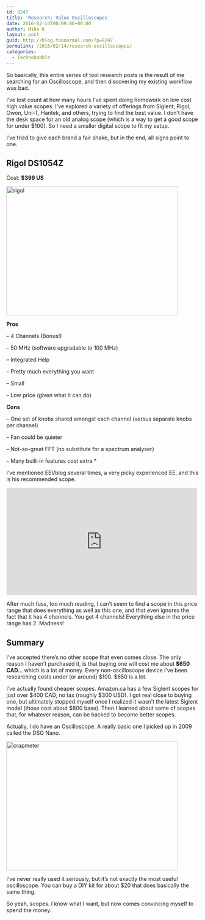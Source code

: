 ```yaml
---
id: 8247
title: 'Research: Value Oscilloscopes'
date: 2016-02-14T00:09:06+00:00
author: Mike K
layout: post
guid: http://blog.toonormal.com/?p=8247
permalink: /2016/02/14/research-oscilloscopes/
categories:
  - Technobabble
---
```

So basically, this entire series of tool research posts is the result of me searching for an Oscilloscope, and then discovering my existing workflow was bad. 

I&#8217;ve lost count at how many hours I&#8217;ve spent doing homework on low cost high value scopes. I&#8217;ve explored a variety of offerings from Siglent, Rigol, Owon, Uni-T, Hantek, and others, trying to find the best value. I don&#8217;t have the desk space for an old analog scope (which is a way to get a good scope for under $100). So I need a smaller digital scope to fit my setup.

I&#8217;ve tried to give each brand a fair shake, but in the end, all signs point to one.

## Rigol DS1054Z

Cost: **$399 US**

<a href="http://blog.toonormal.com/wp-content/uploads/2016/02/rigol.jpg" rel="attachment wp-att-8248"><img src="http://blog.toonormal.com/wp-content/uploads/2016/02/rigol-450x338.jpg" alt="rigol" width="450" height="338" class="aligncenter size-medium wp-image-8248" srcset="http://blog.toonormal.com/wp-content/uploads/2016/02/rigol-450x338.jpg 450w, http://blog.toonormal.com/wp-content/uploads/2016/02/rigol-640x480.jpg 640w, http://blog.toonormal.com/wp-content/uploads/2016/02/rigol.jpg 970w" sizes="(max-width: 450px) 100vw, 450px" /></a>

**Pros**
  
&#8211; 4 Channels (Bonus!)
  
&#8211; 50 MHz (software upgradable to 100 MHz)
  
&#8211; Integrated Help
  
&#8211; Pretty much everything you want
  
&#8211; Small
  
&#8211; Low price (given what it can do)

**Cons**
  
&#8211; One set of knobs shared amongst each channel (versus separate knobs per channel)
  
&#8211; Fan could be quieter
  
&#8211; Not-so-great FFT (no substitute for a spectrum analyser)
  
&#8211; Many built-in features cost extra *

I&#8217;ve mentioned EEVblog several times, a very picky experienced EE, and this is his recommended scope.

<iframe width="500" height="281" src="https://www.youtube.com/embed/ETCOhzU1O5A?feature=oembed" frameborder="0" allowfullscreen></iframe>

After much fuss, too much reading, I can&#8217;t seem to find a scope in this price range that does everything as well as this one, and that even ignores the fact that it has 4 channels. You get 4 channels! Everything else in the price range has 2. Madness!

## Summary

I&#8217;ve accepted there&#8217;s no other scope that even comes close. The only reason I haven&#8217;t purchased it, is that buying one will cost me about **$650 CAD**&#8230; which is a lot of money. Every non-oscilloscope device I&#8217;ve been researching costs under (or around) $100. $650 is a lot.

I&#8217;ve actually found cheaper scopes. Amazon.ca has a few Siglent scopes for just over $400 CAD, no tax (roughly $300 USD). I got real close to buying one, but ultimately stopped myself once I realized it wasn&#8217;t the latest Siglent model (those cost about $800 base). Then I learned about some of scopes that, for whatever reason, can be hacked to become better scopes.

Actually, I do have an Oscilloscope. A really basic one I picked up in 2009 called the DSO Nano.

<a href="http://blog.toonormal.com/wp-content/uploads/2016/02/crapmeter.jpg" rel="attachment wp-att-8256"><img src="http://blog.toonormal.com/wp-content/uploads/2016/02/crapmeter-450x337.jpg" alt="crapmeter" width="450" height="337" class="aligncenter size-medium wp-image-8256" srcset="http://blog.toonormal.com/wp-content/uploads/2016/02/crapmeter-450x337.jpg 450w, http://blog.toonormal.com/wp-content/uploads/2016/02/crapmeter-640x480.jpg 640w, http://blog.toonormal.com/wp-content/uploads/2016/02/crapmeter.jpg 911w" sizes="(max-width: 450px) 100vw, 450px" /></a>

I&#8217;ve never really used it seriously, but it&#8217;s not exactly the most useful oscilloscope. You can buy a DIY kit for about $20 that does basically the same thing.

So yeah, scopes. I know what I want, but now comes convincing myself to spend the money.